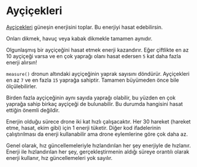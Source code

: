# Ayçiçekleri
[Ayçiçekleri](objects/sunflower) güneşin enerjisini toplar. Bu enerjiyi hasat edebilirsin.

Onları dikmek, havuç veya kabak dikmekle tamamen aynıdır.

Olgunlaşmış bir ayçiçeğini hasat etmek enerji kazandırır.
Eğer çiftlikte en az 10 ayçiçeği varsa ve en çok yaprağı olanı hasat edersen `5` kat daha fazla enerji alırsın!

`measure()` dronun altındaki ayçiçeğinin yaprak sayısını döndürür.
Ayçiçekleri en az `7` ve en fazla `15` yaprağa sahiptir.
Tamamen büyümeden önce bile ölçülebilirler.

Birden fazla ayçiçeğinin aynı sayıda yaprağı olabilir, bu yüzden en çok yaprağa sahip birkaç ayçiçeği de bulunabilir. Bu durumda hangisini hasat ettiğin önemli değildir.

Enerjin olduğu sürece drone iki kat hızlı çalışacaktır.
Her 30 hareket (hareket etme, hasat, ekim gibi) için 1 enerji tüketir.
Diğer kod ifadelerinin çalıştırılması da enerji kullanabilir ama drone eylemlerine göre çok daha az.

Genel olarak, hız güncellemeleriyle hızlandırılan her şey enerjiyle de hızlanır.
Enerji ile hızlandırılan her şey, gerçekleştirmenin aldığı süreye orantılı olarak enerji kullanır, hız güncellemeleri yok sayılır.